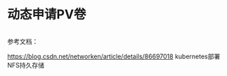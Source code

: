 # 动态申请PV卷
```

```

参考文档：

https://blog.csdn.net/networken/article/details/86697018 kubernetes部署NFS持久存储
